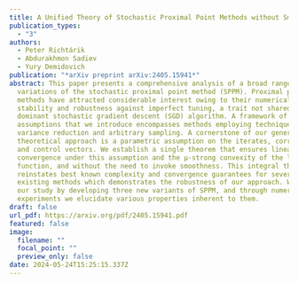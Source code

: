 ```yaml
---
title: A Unified Theory of Stochastic Proximal Point Methods without Smoothness
publication_types:
  - "3"
authors:
  - Peter Richtárik
  - Abdurakhmon Sadiev
  - Yury Demidovich
publication: "*arXiv preprint arXiv:2405.15941*"
abstract: This paper presents a comprehensive analysis of a broad range of
  variations of the stochastic proximal point method (SPPM). Proximal point
  methods have attracted considerable interest owing to their numerical
  stability and robustness against imperfect tuning, a trait not shared by the
  dominant stochastic gradient descent (SGD) algorithm. A framework of
  assumptions that we introduce encompasses methods employing techniques such as
  variance reduction and arbitrary sampling. A cornerstone of our general
  theoretical approach is a parametric assumption on the iterates, correction
  and control vectors. We establish a single theorem that ensures linear
  convergence under this assumption and the μ-strong convexity of the loss
  function, and without the need to invoke smoothness. This integral theorem
  reinstates best known complexity and convergence guarantees for several
  existing methods which demonstrates the robustness of our approach. We expand
  our study by developing three new variants of SPPM, and through numerical
  experiments we elucidate various properties inherent to them.
draft: false
url_pdf: https://arxiv.org/pdf/2405.15941.pdf
featured: false
image:
  filename: ""
  focal_point: ""
  preview_only: false
date: 2024-05-24T15:25:15.337Z
---
```

